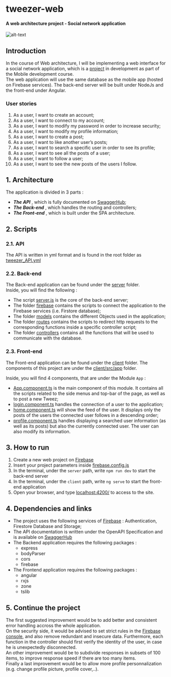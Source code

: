 # **tweezer-web**
#### A web architecture project - Social network application

![alt-text](https://github.com/wasanico/tweezer-web/blob/main/res/post_tweez.png?raw=true)

## Introduction

In the course of Web architecture, I will be implementing a web interface for a social network
application, which is a [project](https://github.com/wasanico/tweezer) in development as part of the Mobile development course.  
The web application will use the same database as the mobile app (hosted on Firebase
services). The back-end server will be built under NodeJs and the front-end under Angular.  

### User stories

1. As a user, I want to create an account;
2. As a user, I want to connect to my account;
3. As a user, I want to modify my password in order to increase security;
4. As a user, I want to modify my profile information;
5. As a user, I want to create a post;
6. As a user, I want to like another user’s posts;
7. As a user, I want to search a specific user in order to see its profile;
8. As a user, I want to see all the posts of a user;
9. As a user, I want to follow a user;
10. As a user, I want to see the new posts of the users I follow.


## 1. Architecture  

The application is divided in 3 parts :
- _**The API**_ , which is fully documented on [SwaggerHub](https://app.swaggerhub.com/apis-docs/wasanico/tweezer/1.0);
- _**The Back-end**_ , which handles the routing and controllers;
- _**The Front-end**_ , which is built under the SPA architecture.

## 2. Scripts

### 2.1. API

The API is written in yml format and is found in the root folder as [tweezer_API.yml](https://github.com/wasanico/tweezer-web/blob/main/tweezer_API.yml) 

### 2.2. Back-end

The Back-end application can be found under the [server](https://github.com/wasanico/tweezer-web/tree/main/server) folder.  
Inside, you will find the following :

- The script [server.js](https://github.com/wasanico/tweezer-web/blob/main/server/server.js) is the core of the back-end server;
- The folder [firebase](https://github.com/wasanico/tweezer-web/tree/main/server/firebase) contains the scripts to connect the application to the Firebase services (i.e. Firstore database);
- The folder [models](https://github.com/wasanico/tweezer-web/tree/main/server/models) contains the different Objects used in the application;
- The folder [routes](https://github.com/wasanico/tweezer-web/tree/main/server/routes) contains the scripts to redirect http requests to the corresponding functions inside a specific controller script;
- The folder [controllers](https://github.com/wasanico/tweezer-web/tree/main/server/controllers) contains all the functions that will be used to communicate with the database.

### 2.3. Front-end

The Front-end application can be found under the [client](https://github.com/wasanico/tweezer-web/tree/main/client) folder.
The components of this project are under the [client/src/app](https://github.com/wasanico/tweezer-web/tree/main/client/src/app) folder.  

Inside, you will find 4 components, that are under the Module ```App``` :

- [App.component.ts](https://github.com/wasanico/tweezer-web/blob/main/client/src/app/app.component.ts) is the main component of this module. It contains all the scripts related to the side menus and top-bar of the page, as well as to post a new Tweez;
- [login.component.ts](https://github.com/wasanico/tweezer-web/blob/main/client/src/app/login/login.component.ts) handles the connection of a user to the application;
- [home.component.ts](https://github.com/wasanico/tweezer-web/blob/main/client/src/app/home/home.component.ts) will show the feed of the user. It displays only the posts of the users the connected user follows in a descending order;
- [profile.component.ts](https://github.com/wasanico/tweezer-web/blob/main/client/src/app/profile/profile.component.ts) handles displaying a searched user information (as well as its posts) but also the currently connected user. The user can also modify its information.

## 3. How to run

1. Create a new web project on [Firebase](https://console.firebase.google.com/)
2. Insert your project parameters inside [firebase.config.js](https://github.com/wasanico/tweezer-web/blob/main/server/firebase/firebase.config.js)
3. In the terminal, under the ```server``` path, write ```npm run dev``` to start the back-end server
4. In the terminal, under the ```client``` path, write ```ng serve``` to start the front-end application
5. Open your browser, and type [localhost:4200/](http://localhost:4200/) to access to the site.

## 4. Dependencies and links

- The project uses the following services of [Firebase](https://console.firebase.google.com/u/0/) : Authentication, Firestore Database and Storage;
- The API documentation is written under the OpenAPI Specification and is available on [SwaggerHub](https://app.swaggerhub.com/apis-docs/wasanico/tweezer/1.0)
- The Backend application requires the following packages :
    - express
    - bodyParser
    - cors
    - firebase
- The Frontend application requires the following packages :
    - angular
    - rxjs
    - zone
    - tslib



## 5. Continue the project

The first suggested improvement would be to add better and consistent error handling accross the whole application.  
On the security side, it would be advised to set strict rules in the [Firebase console](https://console.firebase.google.com/u/0/), and also remove redundant and insecure data. Furthermore, each function in the controller should first verify the identity of the user, in case he is unexpectedly disconnected.  
An other improvement would be to subdivide responses in subsets of 100 items, to improve response speed if there are too many items.  
Finally a last improvement would be to allow more profile personnalization (e.g. change profile picture, profile cover,..).